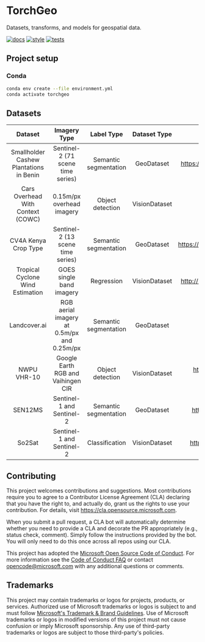 # TorchGeo

Datasets, transforms, and models for geospatial data.

[![docs](https://github.com/microsoft/torchgeo/actions/workflows/docs.yaml/badge.svg)](https://github.com/microsoft/torchgeo/actions/workflows/docs.yaml)
[![style](https://github.com/microsoft/torchgeo/actions/workflows/style.yaml/badge.svg)](https://github.com/microsoft/torchgeo/actions/workflows/style.yaml)
[![tests](https://github.com/microsoft/torchgeo/actions/workflows/tests.yaml/badge.svg)](https://github.com/microsoft/torchgeo/actions/workflows/tests.yaml)

## Project setup

### Conda

```bash
conda env create --file environment.yml
conda activate torchgeo
```

## Datasets

|                 Dataset                 	|                Imagery Type                	|       Label Type      	|  Dataset Type 	|                     External Link                    	|
|:---------------------------------------:	|:------------------------------------------:	|:---------------------:	|:-------------:	|:----------------------------------------------------:	|
| Smallholder Cashew Plantations in Benin 	| Sentinel-2 (71 scene time series)          	| Semantic segmentation 	| GeoDataset    	| https://registry.mlhub.earth/10.34911/rdnt.hfv20i/   	|
| Cars Overhead With Context (COWC)       	| 0.15m/px overhead imagery                  	| Object detection      	| VisionDataset 	| https://gdo152.llnl.gov/cowc/                        	|
| CV4A Kenya Crop Type                    	| Sentinel-2 (13 scene time series)          	| Semantic segmentation 	| GeoDataset    	| https://registry.mlhub.earth/10.34911/rdnt.dw605x/   	|
| Tropical Cyclone Wind Estimation        	| GOES single band imagery                   	| Regression            	| VisionDataset 	| http://registry.mlhub.earth/10.34911/rdnt.xs53up/    	|
| Landcover.ai                            	| RGB aerial imagery at 0.5m/px and 0.25m/px 	| Semantic segmentation 	| GeoDataset    	| https://landcover.ai/                                	|
| NWPU VHR-10                             	| Google Earth RGB and Vaihingen CIR         	| Object detection      	| VisionDataset 	| https://github.com/chaozhong2010/VHR-10_dataset_coco 	|
| SEN12MS                                 	| Sentinel-1 and Sentinel-2                  	| Semantic segmentation 	| GeoDataset    	| https://github.com/schmitt-muc/SEN12MS               	|
| So2Sat                                  	| Sentinel-1 and Sentinel-2                  	| Classification        	| VisionDataset 	| https://github.com/zhu-xlab/So2Sat-LCZ42             	|


## Contributing

This project welcomes contributions and suggestions.  Most contributions require you to agree to a
Contributor License Agreement (CLA) declaring that you have the right to, and actually do, grant us
the rights to use your contribution. For details, visit https://cla.opensource.microsoft.com.

When you submit a pull request, a CLA bot will automatically determine whether you need to provide
a CLA and decorate the PR appropriately (e.g., status check, comment). Simply follow the instructions
provided by the bot. You will only need to do this once across all repos using our CLA.

This project has adopted the [Microsoft Open Source Code of Conduct](https://opensource.microsoft.com/codeofconduct/).
For more information see the [Code of Conduct FAQ](https://opensource.microsoft.com/codeofconduct/faq/) or
contact [opencode@microsoft.com](mailto:opencode@microsoft.com) with any additional questions or comments.

## Trademarks

This project may contain trademarks or logos for projects, products, or services. Authorized use of Microsoft
trademarks or logos is subject to and must follow
[Microsoft's Trademark & Brand Guidelines](https://www.microsoft.com/en-us/legal/intellectualproperty/trademarks/usage/general).
Use of Microsoft trademarks or logos in modified versions of this project must not cause confusion or imply Microsoft sponsorship.
Any use of third-party trademarks or logos are subject to those third-party's policies.
